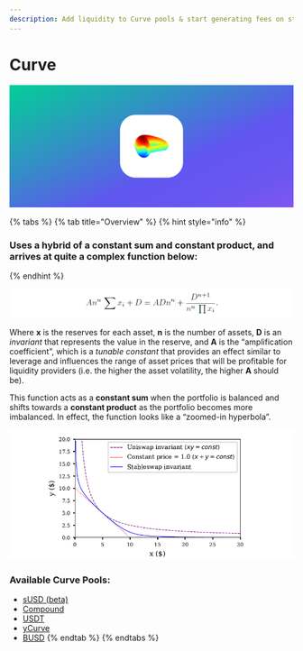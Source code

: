 ```yaml
---
description: Add liquidity to Curve pools & start generating fees on stable-coins.
---
```


# Curve

![](../../.gitbook/assets/group-280.png)

{% tabs %}
{% tab title="Overview" %}
{% hint style="info" %}
### Uses a hybrid of a constant sum and constant product, and arrives at quite a complex function below:
{% endhint %}

![](../../.gitbook/assets/image%20%281%29.png)

Where **x** is the reserves for each asset, **n** is the number of assets, **D** is an _invariant_ that represents the value in the reserve, and **A** is the “amplification coefficient”, which is a _tunable constant_ that provides an effect similar to leverage and influences the range of asset prices that will be profitable for liquidity providers \(i.e. the higher the asset volatility, the higher **A** should be\).

This function acts as a **constant sum** when the portfolio is balanced and shifts towards a **constant product** as the portfolio becomes more imbalanced. In effect, the function looks like a “zoomed-in hyperbola”.

![](../../.gitbook/assets/image%20%283%29.png)

### Available Curve Pools:

* [sUSD \(beta\)](https://beta.curve.fi/)
* [Compound](https://compound.curve.fi/)
* [USDT](https://usdt.curve.fi/)
* [yCurve](https://y.curve.fi/)
* [BUSD](https://busd.curve.fi/)
{% endtab %}
{% endtabs %}





